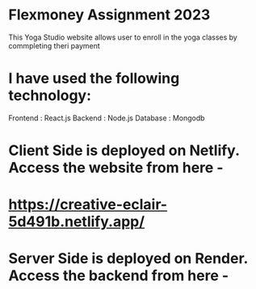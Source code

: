 # Flexmoney Assignment 2023
This Yoga Studio website allows user to enroll in the yoga classes by commpleting theri payment

# I have used the following technology:
Frontend : React.js
Backend : Node.js
Database : Mongodb

# Client Side is deployed on Netlify. Access the website from here -
# https://creative-eclair-5d491b.netlify.app/

# Server Side is deployed on Render. Access the backend from here -  
